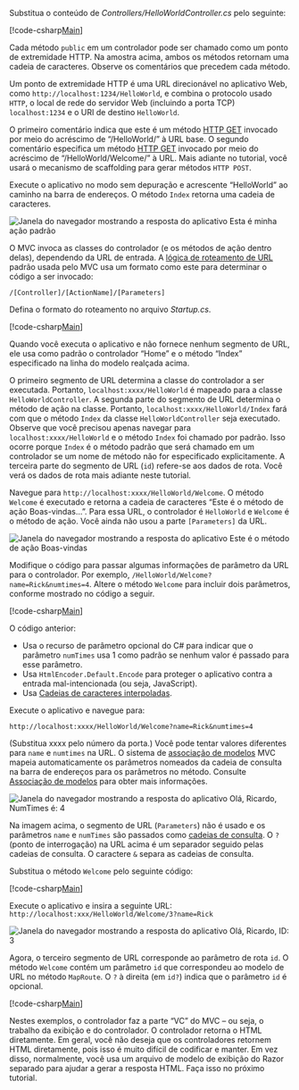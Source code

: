 Substitua o conteúdo de *Controllers/HelloWorldController.cs* pelo seguinte:

[!code-csharp[Main](../../tutorials/first-mvc-app/start-mvc/sample/MvcMovie/Controllers/HelloWorldController.cs?name=snippet_1)]

Cada método `public` em um controlador pode ser chamado como um ponto de extremidade HTTP. Na amostra acima, ambos os métodos retornam uma cadeia de caracteres.  Observe os comentários que precedem cada método.

Um ponto de extremidade HTTP é uma URL direcionável no aplicativo Web, como `http://localhost:1234/HelloWorld`, e combina o protocolo usado `HTTP`, o local de rede do servidor Web (incluindo a porta TCP) `localhost:1234` e o URI de destino `HelloWorld`.

O primeiro comentário indica que este é um método [HTTP GET](https://www.w3schools.com/tags/ref_httpmethods.asp) invocado por meio do acréscimo de “/HelloWorld/” à URL base. O segundo comentário especifica um método [HTTP GET](http://www.w3.org/Protocols/rfc2616/rfc2616-sec9.html) invocado por meio do acréscimo de “/HelloWorld/Welcome/” à URL. Mais adiante no tutorial, você usará o mecanismo de scaffolding para gerar métodos `HTTP POST`.

Execute o aplicativo no modo sem depuração e acrescente “HelloWorld” ao caminho na barra de endereços. O método `Index` retorna uma cadeia de caracteres.

![Janela do navegador mostrando a resposta do aplicativo Esta é minha ação padrão](../../tutorials/first-mvc-app/adding-controller/_static/hell1.png)

O MVC invoca as classes do controlador (e os métodos de ação dentro delas), dependendo da URL de entrada. A [lógica de roteamento de URL](../../mvc/controllers/routing.md) padrão usada pelo MVC usa um formato como este para determinar o código a ser invocado:

`/[Controller]/[ActionName]/[Parameters]`

Defina o formato do roteamento no arquivo *Startup.cs*.

[!code-csharp[Main](../../tutorials/first-mvc-app/start-mvc/sample/MvcMovie/Startup.cs?name=snippet_1&highlight=5)]

Quando você executa o aplicativo e não fornece nenhum segmento de URL, ele usa como padrão o controlador “Home” e o método “Index” especificado na linha do modelo realçada acima.

O primeiro segmento de URL determina a classe do controlador a ser executada. Portanto, `localhost:xxxx/HelloWorld` é mapeado para a classe `HelloWorldController`. A segunda parte do segmento de URL determina o método de ação na classe. Portanto, `localhost:xxxx/HelloWorld/Index` fará com que o método `Index` da classe `HelloWorldController` seja executado. Observe que você precisou apenas navegar para `localhost:xxxx/HelloWorld` e o método `Index` foi chamado por padrão. Isso ocorre porque `Index` é o método padrão que será chamado em um controlador se um nome de método não for especificado explicitamente. A terceira parte do segmento de URL (`id`) refere-se aos dados de rota. Você verá os dados de rota mais adiante neste tutorial.

Navegue para `http://localhost:xxxx/HelloWorld/Welcome`. O método `Welcome` é executado e retorna a cadeia de caracteres “Este é o método de ação Boas-vindas...”. Para essa URL, o controlador é `HelloWorld` e `Welcome` é o método de ação. Você ainda não usou a parte `[Parameters]` da URL.

![Janela do navegador mostrando a resposta do aplicativo Este é o método de ação Boas-vindas](../../tutorials/first-mvc-app/adding-controller/_static/welcome.png)

Modifique o código para passar algumas informações de parâmetro da URL para o controlador. Por exemplo, `/HelloWorld/Welcome?name=Rick&numtimes=4`. Altere o método `Welcome` para incluir dois parâmetros, conforme mostrado no código a seguir. 

[!code-csharp[Main](../../tutorials/first-mvc-app/start-mvc/sample/MvcMovie/Controllers/HelloWorldController.cs?name=snippet_2)]

O código anterior:

* Usa o recurso de parâmetro opcional do C# para indicar que o parâmetro `numTimes` usa 1 como padrão se nenhum valor é passado para esse parâmetro.
* Usa `HtmlEncoder.Default.Encode` para proteger o aplicativo contra a entrada mal-intencionada (ou seja, JavaScript). 
* Usa [Cadeias de caracteres interpoladas](https://docs.microsoft.com/dotnet/articles/csharp/language-reference/keywords/interpolated-strings).

Execute o aplicativo e navegue para:

   `http://localhost:xxxx/HelloWorld/Welcome?name=Rick&numtimes=4`

(Substitua xxxx pelo número da porta.) Você pode tentar valores diferentes para `name` e `numtimes` na URL. O sistema de [associação de modelos](../../mvc/models/model-binding.md) MVC mapeia automaticamente os parâmetros nomeados da cadeia de consulta na barra de endereços para os parâmetros no método. Consulte [Associação de modelos](../../mvc/models/model-binding.md) para obter mais informações.

![Janela do navegador mostrando a resposta do aplicativo Olá, Ricardo, NumTimes é: 4](../../tutorials/first-mvc-app/adding-controller/_static/rick4.png)

Na imagem acima, o segmento de URL (`Parameters`) não é usado e os parâmetros `name` e `numTimes` são passados como [cadeias de consulta](https://wikipedia.org/wiki/Query_string). O `?` (ponto de interrogação) na URL acima é um separador seguido pelas cadeias de consulta. O caractere `&` separa as cadeias de consulta.

Substitua o método `Welcome` pelo seguinte código:

[!code-csharp[Main](../../tutorials/first-mvc-app/start-mvc/sample/MvcMovie/Controllers/HelloWorldController.cs?name=snippet_3)]

Execute o aplicativo e insira a seguinte URL: `http://localhost:xxx/HelloWorld/Welcome/3?name=Rick`

![Janela do navegador mostrando a resposta do aplicativo Olá, Ricardo, ID: 3](../../tutorials/first-mvc-app/adding-controller/_static/rick_routedata.png)

Agora, o terceiro segmento de URL corresponde ao parâmetro de rota `id`. O método `Welcome` contém um parâmetro `id` que correspondeu ao modelo de URL no método `MapRoute`. O `?` à direita (em `id?`) indica que o parâmetro `id` é opcional.

[!code-csharp[Main](../../tutorials/first-mvc-app/start-mvc/sample/MvcMovie/Startup.cs?name=snippet_1&highlight=5)]

Nestes exemplos, o controlador faz a parte “VC” do MVC – ou seja, o trabalho da exibição e do controlador. O controlador retorna o HTML diretamente. Em geral, você não deseja que os controladores retornem HTML diretamente, pois isso é muito difícil de codificar e manter. Em vez disso, normalmente, você usa um arquivo de modelo de exibição do Razor separado para ajudar a gerar a resposta HTML. Faça isso no próximo tutorial.
